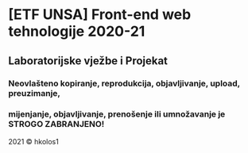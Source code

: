 # [ETF UNSA] Front-end web tehnologije 2020-21
## Laboratorijske vježbe i Projekat

### Neovlašteno kopiranje, reprodukcija, objavljivanje, upload, preuzimanje, 
### mijenjanje, objavljivanje, prenošenje ili umnožavanje je STROGO ZABRANJENO!

2021 © hkolos1 
